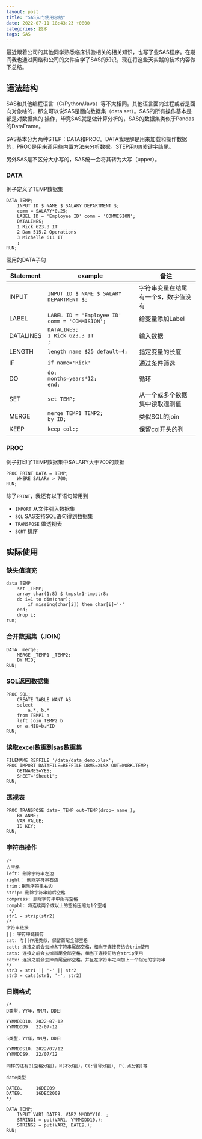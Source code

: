 ```yaml
---
layout: post
title: "SAS入门使用总结"
date: 2022-07-11 18:43:23 +0800
categories: 技术
tags: SAS
---
```


最近跟着公司的其他同学熟悉临床试验相关的相关知识，也写了些SAS程序。在期间我也通过网络和公司的文件自学了SAS的知识，现在将这些天实践的技术内容做下总结。

## 语法结构

SAS和其他编程语言（C/Python/Java）等不太相同。其他语言面向过程或者是面向对象啥的，那么可以说SAS是面向数据集（data set）。SAS的所有操作基本是都是对数据集的
操作，毕竟SAS就是做计算分析的，SAS的数据集类似于Pandas的DataFrame。

SAS基本分为两种STEP：DATA和PROC。DATA我理解是用来加载和操作数据的，PROC是用来调用些内置方法来分析数据。STEP用`RUN`关键字结尾。

另外SAS是不区分大小写的，SAS统一会将其转为大写（upper）。

### DATA

例子定义了TEMP数据集

```sas
DATA TEMP;
    INPUT ID $ NAME $ SALARY DEPARTMENT $;
    comm = SALARY*0.25;
    LABEL ID = 'Employee ID' comm = 'COMMISION';
    DATALINES;
    1 Rick 623.3 IT
    2 Dan 515.2 Operations
    3 Michelle 611 IT
    ;
RUN;
```

常用的DATA子句

| Statement | example | 备注 |
| ----------- | ----------- | ----------- |
| INPUT | `INPUT ID $ NAME $ SALARY DEPARTMENT $;` | 字符串变量在结尾有一个$，数字值没有 |
| LABEL | `LABEL ID = 'Employee ID' comm = 'COMMISION';` | 给变量添加Label |
| DATALINES | `DATALINES;` <br>`1 Rick 623.3 IT`<br>`;` | 输入数据 |
| LENGTH | `length name $25 default=4;` | 指定变量的长度 |
| IF | `if name='Rick'` | 通过条件筛选 |
| DO | `do;`<br>`months=years*12;`<br>`end;` | 循环 |
| SET | `set TEMP;` | 从一个或多个数据集中读取观测值 |
| MERGE | `merge TEMP1 TEMP2;`<br>`by ID;` | 类似SQL的join |
| KEEP | `keep col:;` | 保留col开头的列 |

### PROC

例子打印了TEMP数据集中SALARY大于700的数据

```sas
PROC PRINT DATA = TEMP;
    WHERE SALARY > 700;
RUN;
```

除了`PRINT`，我还有以下语句常用到

* `IMPORT` 从文件引入数据集
* `SQL` SAS支持SQL语句得到数据集
* `TRANSPOSE` 做透视表
* `SORT` 排序


## 实际使用

### 缺失值填充

```sas
data TEMP
    set _TEMP;
    array char(1:8) $ tmpstr1-tmpstr8:
    do i=1 to dim(char);
        if missing(char[i]) then char[i]='-'
    end;
    drop i;
run;
```

### 合并数据集（JOIN）

```sas
DATA _merge;
    MERGE _TEMP1 _TEMP2;
    BY MID;
RUN;
```

### SQL返回数据集

```sas
PROC SQL;
    CREATE TABLE WANT AS
    select
        a.*, b.*
    from TEMP1 a
    left join TEMP2 b
    on a.MID=b.MID
RUN;
```

### 读取excel数据到sas数据集

```sas
FILENAME REFFILE '/data/data_demo.xlsx';
PROC IMPORT DATAFILE=REFFILE DBMS=XLSX OUT=WORK.TEMP;
    GETNAMES=YES;
    SHEET="Sheet1";
RUN;
```

### 透视表

```sas
PROC TRANSPOSE data=_TEMP out=TEMP(drop=_name_);
    BY ANME;
    VAR VALUE;
    ID KEY;
RUN;
```

### 字符串操作

```sas
/* 
去空格
left: 刪除字符串左边
right： 刪除字符串右边
trim：刪除字符串右边
strip: 刪除字符串前后空格
compress: 删除字符串中所有空格
compbl: 将连续两个或以上的空格压缩为1个空格
 */
str1 = strip(str2)
/* 
字符串链接 
||: 字符串链接符
cat: 与||作用类似，保留首尾全部空格
catt: 连接之前会去掉各字符串尾部空格，相当于连接符结合trim使用
cats: 连接之前会去掉首尾全部空格，相当于连接符结合strip使用
catx: 连接之前会去掉首尾全部空格，并且在字符串之间加上一个指定的字符串
*/
str3 = str1 || '-' || str2
str3 = cats(str1, '-', str2)
```
### 日期格式

```sas
/*
D类型，YY年，MM月，DD日

YYMMDDD10. 2022-07-12
YYMMDDD9.  22-07-12

S类型，YY年，MM月，DD日

YYMMDDS10. 2022/07/12
YYMMDDS9.  22/07/12

同样的还有B(空格分割)，N(不分割)，C(:冒号分割), P(.点分割)等

date类型

DATE8.     16DEC09
DATE9.     16DEC2009
*/

DATA TEMP;
    INPUT VAR1 DATE9. VAR2 MMDDYY10. ;
    STRING1 = put(VAR1, YYMMDDD10.);
    STRING2 = put(VAR2, DATE9.);
RUN;
```
